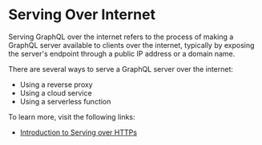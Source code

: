 # Serving Over Internet

Serving GraphQL over the internet refers to the process of making a GraphQL server available to clients over the internet, typically by exposing the server's endpoint through a public IP address or a domain name.

There are several ways to serve a GraphQL server over the internet:

- Using a reverse proxy
- Using a cloud service
- Using a serverless function

To learn more, visit the following links:

- [Introduction to Serving over HTTPs](https://graphql.org/learn/serving-over-http/)